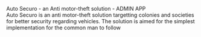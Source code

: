 Auto Securo - an Anti motor-theft solution        - ADMIN APP
<br>
Auto Securo is an anti motor-theft solution targetting colonies and societies for better security regarding vehicles. The solution is aimed for the simplest implementation for the common man to follow
